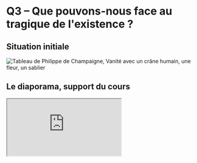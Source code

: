 # Q3 – Que pouvons-nous face au tragique de l'existence ?




## Situation initiale

![Tableau de Philippe de Champaigne, Vanité avec un crâne humain, une fleur, un sablier](https://upload.wikimedia.org/wikipedia/commons/thumb/a/ae/StillLifeWithASkull.jpg/2880px-StillLifeWithASkull.jpg)

## Le diaporama, support du cours

<iframe src="https://eyssette.github.io/marp-slides/slides/2021-2022/s1-ch1-q3-Que-pouvons-nous-face-au-tragique-de-l-existence.html"></iframe>


<!-- 1. Lire les passages des _Pensées_ de Pascal à propos du divertissement : [la liasse Divertissement](http://www.penseesdepascal.fr/Divertissement/Divertissement.php)
2. Lire ce [cours de Simone Manon sur le divertissement](https://www.philolog.fr/le-divertissement-pascal/)
3. Lire cet article de Dominique Weber, « [La fuite de soi, le masque du divertissement. Leçons pascaliennes](https://www.cairn-int.info/revue-etudes-2001-12-page-631.htm) »

1. On peut trouver une référence au stoïcisme dans certaines thérapies cognitives : vous pouvez lire cette [présentation des grands principes des thérapies cognitives](https://docs.google.com/document/d/1P-TIStOKS-7Xvvsuzg4U0OSdBglOF2Q7WBJYvxou-Uo/edit?usp=sharing), ou cet article : « [Le stoïcisme comme précurseur épistémologique de la thérapie cognitive](https://www.cairn.info/revue-psn-2014-2-page-65.htm) »
2. Plusieurs personnes essaient de penser un stoïcisme contemporain : vous pouvez lire cette [présentation de l'association Stoa Gallica et de ses travaux](https://biospraktikos.hypotheses.org/5130)
 -->